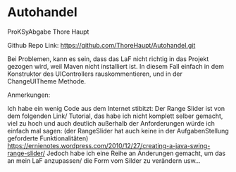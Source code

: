 # Autohandel
ProKSyAbgabe Thore Haupt

Github Repo Link: https://github.com/ThoreHaupt/Autohandel.git

Bei Problemen, kann es sein, dass das LaF nicht richtig in das Projekt gezogen wird, weil Maven nicht installiert ist. In diesem Fall einfach in dem Konstruktor des UIControllers rauskommentieren, und in der ChangeUITheme Methode.

Anmerkungen:

Ich habe ein wenig Code aus dem Internet stibitzt: 
Der Range Slider ist von dem folgenden Link/ Tutorial, das habe ich nicht komplett selber gemacht, viel zu hoch und auch
deutlich außerhalb der Anforderungen würde ich einfach mal sagen: (der RangeSlider hat auch keine in der AufgabenStellung geforderte Funktionalitäten)
https://ernienotes.wordpress.com/2010/12/27/creating-a-java-swing-range-slider/
Jedoch habe ich eine Reihe an Änderungen gemacht, um das an mein LaF anzupassen/ die Form vom Silder zu verändern usw...
